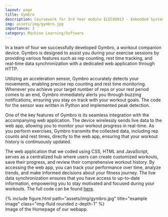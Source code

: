 ```yaml
---
layout: page
title: Gymbro
description: Coursework for 3rd Year module ELEC60013 - Embedded Systems
img: assets/img/gymbro.jpg
importance: 3
category: Machine Learning/Software
---
```


In a team of four we successfully developed Gymbro, a workout companion device. Gymbro is designed to assist you during your exercise sessions by providing various features such as rep counting, rest time tracking, and real-time data synchronization with a dedicated web application through HTTP.

Utilizing an acceleration sensor, Gymbro accurately detects your movements, enabling precise rep counting and rest time monitoring. Whenever you achieve your target number of reps or your rest period comes to an end, Gymbro immediately alerts you through buzzing notifications, ensuring you stay on track with your workout goals. The code for the sensor was written in Python and implemented peak detection.

One of the key features of Gymbro is its seamless integration with the accompanying web application. The device wirelessly sends live data to the web app, allowing you to monitor your workout progress in real-time. As you perform exercises, Gymbro transmits the collected data, including rep counts and rest times, directly to the web app, ensuring that your workout history is continuously updated.

The web application that we coded using CSS, HTML and JavaScript, serves as a centralized hub where users can create customized workouts, save their progress, and review their comprehensive workout history. By accessing the web app, you can track your performance over time, analyze trends, and make informed decisions about your fitness journey. The live data synchronization ensures that you have access to up-to-date information, empowering you to stay motivated and focused during your workouts. The full code can be found <a href="https://github.com/rkhoury18/Gymbro">here</a>.

<div class="row">
    <div class="col-sm mt-3 mt-md-0">
        {% include figure.html path="assets/img/gymbro.jpg" title="example image" class="img-fluid rounded z-depth-1" %}
    </div>
</div>
<div class="caption">
Image of the Homepage of our webapp.
</div>